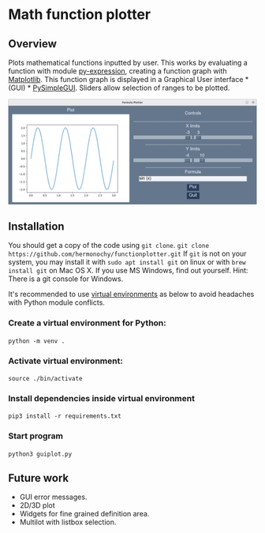 # Math function plotter

## Overview
Plots mathematical functions inputted by user.
This works by evaluating a function with module [py-expression](https://pypi.org/project/py-expression/), creating a function graph with [Matplotlib](https://matplotlib.org/). This function graph is displayed in a Graphical User interface * (GUI) * [PySimpleGUI](https://www.pysimplegui.org). Sliders allow selection of ranges to be plotted. 

![The plotting window](images/plotterGUI.png)

## Installation
You should get a copy of the code using `git clone`.
`git clone https://github.com/hermonochy/functionplotter.git`
If `git` is not on your system, you may install it with
`sudo apt install git` on linux or with `brew install git` on Mac OS X.
If you use MS Windows, find out yourself. Hint: There is a git console for Windows. 

It's recommended to use [virtual environments](https://frankcorso.dev/setting-up-python-environment-venv-requirements.html) as below to avoid headaches with Python module conflicts. 

### Create a virtual environment for Python:
`python -m venv .`

### Activate virtual environment:
`source ./bin/activate`

### Install dependencies inside virtual environment
`pip3 install -r requirements.txt `

### Start program
`python3 guiplot.py `


## Future work
- GUI error messages.
- 2D/3D plot
- Widgets for fine grained definition area.
- Multilot with listbox selection.
